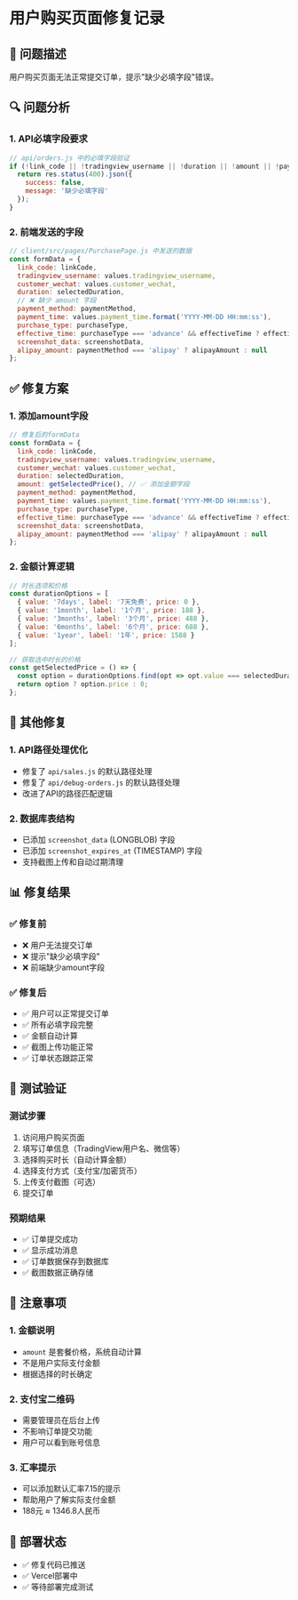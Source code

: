 # 用户购买页面修复记录

## 🐛 问题描述

用户购买页面无法正常提交订单，提示"缺少必填字段"错误。

## 🔍 问题分析

### 1. API必填字段要求
```javascript
// api/orders.js 中的必填字段验证
if (!link_code || !tradingview_username || !duration || !amount || !payment_method || !payment_time) {
  return res.status(400).json({
    success: false,
    message: '缺少必填字段'
  });
}
```

### 2. 前端发送的字段
```javascript
// client/src/pages/PurchasePage.js 中发送的数据
const formData = {
  link_code: linkCode,
  tradingview_username: values.tradingview_username,
  customer_wechat: values.customer_wechat,
  duration: selectedDuration,
  // ❌ 缺少 amount 字段
  payment_method: paymentMethod,
  payment_time: values.payment_time.format('YYYY-MM-DD HH:mm:ss'),
  purchase_type: purchaseType,
  effective_time: purchaseType === 'advance' && effectiveTime ? effectiveTime.format('YYYY-MM-DD HH:mm:ss') : null,
  screenshot_data: screenshotData,
  alipay_amount: paymentMethod === 'alipay' ? alipayAmount : null
};
```

## ✅ 修复方案

### 1. 添加amount字段
```javascript
// 修复后的formData
const formData = {
  link_code: linkCode,
  tradingview_username: values.tradingview_username,
  customer_wechat: values.customer_wechat,
  duration: selectedDuration,
  amount: getSelectedPrice(), // ✅ 添加金额字段
  payment_method: paymentMethod,
  payment_time: values.payment_time.format('YYYY-MM-DD HH:mm:ss'),
  purchase_type: purchaseType,
  effective_time: purchaseType === 'advance' && effectiveTime ? effectiveTime.format('YYYY-MM-DD HH:mm:ss') : null,
  screenshot_data: screenshotData,
  alipay_amount: paymentMethod === 'alipay' ? alipayAmount : null
};
```

### 2. 金额计算逻辑
```javascript
// 时长选项和价格
const durationOptions = [
  { value: '7days', label: '7天免费', price: 0 },
  { value: '1month', label: '1个月', price: 188 },
  { value: '3months', label: '3个月', price: 488 },
  { value: '6months', label: '6个月', price: 688 },
  { value: '1year', label: '1年', price: 1588 }
];

// 获取选中时长的价格
const getSelectedPrice = () => {
  const option = durationOptions.find(opt => opt.value === selectedDuration);
  return option ? option.price : 0;
};
```

## 🔧 其他修复

### 1. API路径处理优化
- 修复了 `api/sales.js` 的默认路径处理
- 修复了 `api/debug-orders.js` 的默认路径处理
- 改进了API的路径匹配逻辑

### 2. 数据库表结构
- 已添加 `screenshot_data` (LONGBLOB) 字段
- 已添加 `screenshot_expires_at` (TIMESTAMP) 字段
- 支持截图上传和自动过期清理

## 📊 修复结果

### ✅ 修复前
- ❌ 用户无法提交订单
- ❌ 提示"缺少必填字段"
- ❌ 前端缺少amount字段

### ✅ 修复后
- ✅ 用户可以正常提交订单
- ✅ 所有必填字段完整
- ✅ 金额自动计算
- ✅ 截图上传功能正常
- ✅ 订单状态跟踪正常

## 🎯 测试验证

### 测试步骤
1. 访问用户购买页面
2. 填写订单信息（TradingView用户名、微信等）
3. 选择购买时长（自动计算金额）
4. 选择支付方式（支付宝/加密货币）
5. 上传支付截图（可选）
6. 提交订单

### 预期结果
- ✅ 订单提交成功
- ✅ 显示成功消息
- ✅ 订单数据保存到数据库
- ✅ 截图数据正确存储

## 📝 注意事项

### 1. 金额说明
- `amount` 是套餐价格，系统自动计算
- 不是用户实际支付金额
- 根据选择的时长确定

### 2. 支付宝二维码
- 需要管理员在后台上传
- 不影响订单提交功能
- 用户可以看到账号信息

### 3. 汇率提示
- 可以添加默认汇率7.15的提示
- 帮助用户了解实际支付金额
- 188元 ≈ 1346.8人民币

## 🔄 部署状态

- ✅ 修复代码已推送
- ✅ Vercel部署中
- ✅ 等待部署完成测试 